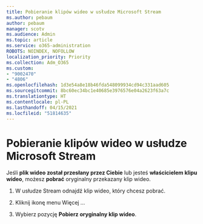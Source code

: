 ```yaml
---
title: Pobieranie klipów wideo w usłudze Microsoft Stream
ms.author: pebaum
author: pebaum
manager: scotv
ms.audience: Admin
ms.topic: article
ms.service: o365-administration
ROBOTS: NOINDEX, NOFOLLOW
localization_priority: Priority
ms.collection: Adm_O365
ms.custom:
- "9002470"
- "4806"
ms.openlocfilehash: 1d3e54a8e18b46fda548099934cd94c331aad605
ms.sourcegitcommit: 8bc60ec34bc1e40685e3976576e04a2623f63a7c
ms.translationtype: HT
ms.contentlocale: pl-PL
ms.lasthandoff: 04/15/2021
ms.locfileid: "51814635"
---
```

# <a name="download-microsoft-stream-videos"></a>Pobieranie klipów wideo w usłudze Microsoft Stream

Jeśli **plik wideo został przesłany przez Ciebie** lub jesteś **właścicielem klipu wideo**, możesz **pobrać** oryginalny przekazany klip wideo.

1. W usłudze Stream odnajdź klip wideo, który chcesz pobrać.

2. Kliknij ikonę menu Więcej *...*

3. Wybierz pozycję **Pobierz oryginalny klip wideo**.
